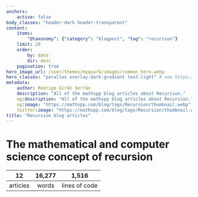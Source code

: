 ```yaml
---
anchors:
    active: false
body_classes: "header-dark header-transparent"
content:
    items:
        "@taxonomy": {"category": "blogpost", "tag": "recursion"}
    limit: 20
    order:
        by: date
        dir: desc
    pagination: true
hero_image_url: /user/themes/myquark/images/common_hero.webp
hero_classes: "parallax overlay-dark-gradient text-light" # see https://demo.getgrav.org/blog-skeleton/blog/hero-classes
metadata:
    author: Rodrigo Girão Serrão
    description: "All of the mathspp blog articles about Recursion."
    og:description: "All of the mathspp blog articles about Recursion."
    og:image: "https://mathspp.com/blog/tags/Recursion/thumbnail.webp"
    twitter:image: "https://mathspp.com/blog/tags/Recursion/thumbnail.webp"
title: "Recursion blog articles"
---
```



# The mathematical and computer science concept of recursion


<table class="stats-table">
    <thead>
        <tr>
            <th style="text-align: center;">12</th>
            <th style="text-align: center;">16,277</th>
            <th style="text-align: center;">1,516</th>
        </tr>
    </thead>
    <tbody>
        <tr>
            <td style="text-align: center;">articles</td>
            <td style="text-align: center;">words</td>
            <td style="text-align: center;">lines of code</td>
        </tr>
    </tbody>
</table>